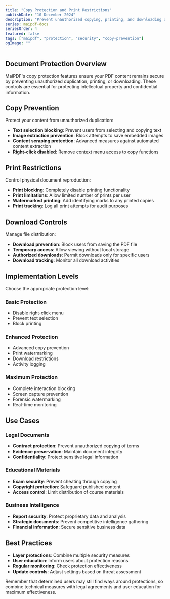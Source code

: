 ```yaml
---
title: "Copy Protection and Print Restrictions"
publishDate: "10 December 2024"
description: "Prevent unauthorized copying, printing, and downloading of your PDF documents with MaiPDF's protection features"
series: maipdf-docs
seriesOrder: 4
featured: false
tags: ["maipdf", "protection", "security", "copy-prevention"]
ogImage: ""
---
```


## Document Protection Overview

MaiPDF's copy protection features ensure your PDF content remains secure by preventing unauthorized duplication, printing, or downloading. These controls are essential for protecting intellectual property and confidential information.

## Copy Prevention

Protect your content from unauthorized duplication:

- **Text selection blocking**: Prevent users from selecting and copying text
- **Image extraction prevention**: Block attempts to save embedded images
- **Content scraping protection**: Advanced measures against automated content extraction
- **Right-click disabled**: Remove context menu access to copy functions

## Print Restrictions

Control physical document reproduction:

- **Print blocking**: Completely disable printing functionality
- **Print limitations**: Allow limited number of prints per user
- **Watermarked printing**: Add identifying marks to any printed copies
- **Print tracking**: Log all print attempts for audit purposes

## Download Controls

Manage file distribution:

- **Download prevention**: Block users from saving the PDF file
- **Temporary access**: Allow viewing without local storage
- **Authorized downloads**: Permit downloads only for specific users
- **Download tracking**: Monitor all download activities

## Implementation Levels

Choose the appropriate protection level:

### Basic Protection
- Disable right-click menu
- Prevent text selection
- Block printing

### Enhanced Protection
- Advanced copy prevention
- Print watermarking
- Download restrictions
- Activity logging

### Maximum Protection
- Complete interaction blocking
- Screen capture prevention
- Forensic watermarking
- Real-time monitoring

## Use Cases

### Legal Documents
- **Contract protection**: Prevent unauthorized copying of terms
- **Evidence preservation**: Maintain document integrity
- **Confidentiality**: Protect sensitive legal information

### Educational Materials
- **Exam security**: Prevent cheating through copying
- **Copyright protection**: Safeguard published content
- **Access control**: Limit distribution of course materials

### Business Intelligence
- **Report security**: Protect proprietary data and analysis
- **Strategic documents**: Prevent competitive intelligence gathering
- **Financial information**: Secure sensitive business data

## Best Practices

- **Layer protections**: Combine multiple security measures
- **User education**: Inform users about protection reasons
- **Regular monitoring**: Check protection effectiveness
- **Update controls**: Adjust settings based on threat assessment

Remember that determined users may still find ways around protections, so combine technical measures with legal agreements and user education for maximum effectiveness.
